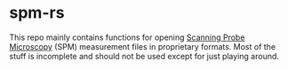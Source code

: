 # spm-rs

This repo mainly contains functions for opening [Scanning Probe
Microscopy][spm] (SPM) measurement files in proprietary formats. Most of the
stuff is incomplete and should not be used except for just playing around.

[spm]: https://en.wikipedia.org/wiki/Scanning_probe_microscopy
